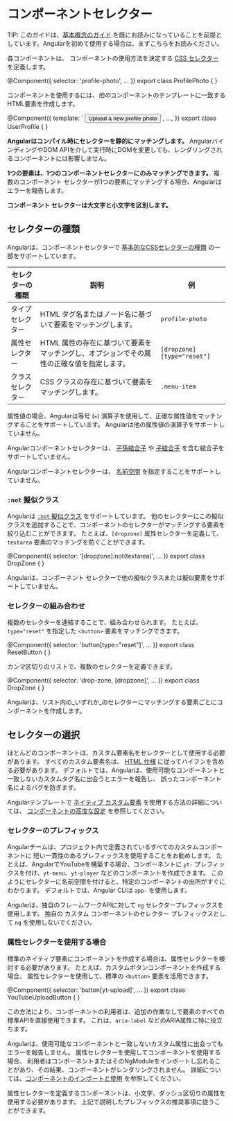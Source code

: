 # コンポーネントセレクター

TIP: このガイドは、[基本概念のガイド](essentials) を既にお読みになっていることを前提としています。Angularを初めて使用する場合は、まずこちらをお読みください。

各コンポーネントは、
コンポーネントの使用方法を決定する
[CSS セレクター](https://developer.mozilla.org/docs/Web/CSS/CSS_Selectors) を定義します。

<docs-code language="angular-ts" highlight="[2]">
@Component({
  selector: 'profile-photo',
  ...
})
export class ProfilePhoto { }
</docs-code>

コンポーネントを使用するには、*他の*コンポーネントのテンプレートに一致するHTML要素を作成します。

<docs-code language="angular-ts" highlight="[3]">
@Component({
  template: `
    <profile-photo />
    <button>Upload a new profile photo</button>`,
  ...,
})
export class UserProfile { }
</docs-code>

**Angularはコンパイル時にセレクターを静的にマッチングします。**
AngularバインディングやDOM APIを介して実行時にDOMを変更しても、レンダリングされるコンポーネントには影響しません。

**1つの要素は、1つのコンポーネントセレクターにのみマッチングできます。**
複数のコンポーネント セレクターが1つの要素にマッチングする場合、Angularはエラーを報告します。

**コンポーネント セレクターは大文字と小文字を区別します。**

## セレクターの種類

Angularは、コンポーネントセレクターで
[基本的なCSSセレクターの種類](https://developer.mozilla.org/docs/Web/CSS/CSS_Selectors)
の一部をサポートしています。

| **セレクターの種類**  | **説明**                                                                                                 | **例**                  |
| ------------------ | --------------------------------------------------------------------------------------------------------------- | ----------------------------- |
| タイプセレクター      | HTML タグ名またはノード名に基づいて要素をマッチングします。                                                    | `profile-photo`               |
| 属性セレクター | HTML 属性の存在に基づいて要素をマッチングし、オプションでその属性の正確な値を指定します。 | `[dropzone]` `[type="reset"]` |
| クラスセレクター     | CSS クラスの存在に基づいて要素をマッチングします。                                                          | `.menu-item`                  |

属性値の場合、Angularは等号 (`=`) 演算子を使用して、正確な属性値をマッチングすることをサポートしています。
Angularは他の属性値の演算子をサポートしていません。

Angularコンポーネントセレクターは、
[子孫結合子](https://developer.mozilla.org/docs/Web/CSS/Descendant_combinator) や
[子結合子](https://developer.mozilla.org/docs/Web/CSS/Child_combinator) を含む結合子をサポートしていません。

Angularコンポーネントセレクターは、
[名前空間](https://developer.mozilla.org/docs/Web/SVG/Namespaces_Crash_Course) を指定することをサポートしていません。

### `:not` 擬似クラス

Angularは [`:not` 擬似クラス](https://developer.mozilla.org/docs/Web/CSS/:not) をサポートしています。
他のセレクターにこの擬似クラスを追加することで、コンポーネントのセレクターがマッチングする要素を絞り込むことができます。
たとえば、`[dropzone]` 属性セレクターを定義して、
`textarea` 要素のマッチングを防ぐことができます。

<docs-code language="angular-ts" highlight="[2]">
@Component({
  selector: '[dropzone]:not(textarea)',
  ...
})
export class DropZone { }
</docs-code>

Angularは、コンポーネント セレクターで他の擬似クラスまたは擬似要素をサポートしていません。

### セレクターの組み合わせ

複数のセレクターを連結することで、組み合わせられます。
たとえば、`type="reset"` を指定した `<button>` 要素をマッチングできます。

<docs-code language="angular-ts" highlight="[2]">
@Component({
  selector: 'button[type="reset"]',
  ...
})
export class ResetButton { }
</docs-code>

カンマ区切りのリストで、複数のセレクターを定義できます。

<docs-code language="angular-ts" highlight="[2]">
@Component({
  selector: 'drop-zone, [dropzone]',
  ...
})
export class DropZone { }
</docs-code>

Angularは、リスト内の_いずれか_のセレクターにマッチングする要素ごとにコンポーネントを作成します。

## セレクターの選択

ほとんどのコンポーネントは、カスタム要素名をセレクターとして使用する必要があります。
すべてのカスタム要素名は、
[HTML 仕様](https://html.spec.whatwg.org/multipage/custom-elements.html#valid-custom-element-name) に従ってハイフンを含める必要があります。
デフォルトでは、Angularは、使用可能なコンポーネントと一致しないカスタムタグ名に出会うとエラーを報告し、
誤ったコンポーネント名によるバグを防ぎます。

Angularテンプレートで
[ネイティブ カスタム要素](https://developer.mozilla.org/docs/Web/Web_Components) を使用する方法の詳細については、
[コンポーネントの高度な設定](guide/components/advanced-configuration) を参照してください。

### セレクターのプレフィックス

Angularチームは、プロジェクト内で定義されているすべてのカスタムコンポーネントに
短い一貫性のあるプレフィックスを使用することをお勧めします。
たとえば、AngularでYouTubeを構築する場合、コンポーネントに `yt-` プレフィックスを付け、`yt-menu`、`yt-player` などのコンポーネントを作成できます。
このようにセレクターに名前空間を付けると、特定のコンポーネントの出所がすぐにわかります。
デフォルトでは、Angular CLIは `app-` を使用します。

Angularは、独自のフレームワークAPIに対して `ng` セレクタープレフィックスを使用します。
独自の カスタム コンポーネントのセレクター プレフィックスとして `ng` を使用しないでください。

### 属性セレクターを使用する場合

標準のネイティブ要素にコンポーネントを作成する場合は、属性セレクターを検討する必要があります。
たとえば、カスタムボタンコンポーネントを作成する場合、
属性セレクターを使用して、標準の `<button>` 要素を活用できます。

<docs-code language="angular-ts" highlight="[2]">
@Component({
  selector: 'button[yt-upload]',
   ...
})
export class YouTubeUploadButton { }
</docs-code>

この方法により、コンポーネントの利用者は、追加の作業なしで要素のすべての標準APIを直接使用できます。
これは、`aria-label` などのARIA属性に特に役立ちます。

Angularは、使用可能なコンポーネントと一致しないカスタム属性に出会ってもエラーを報告しません。
属性セレクターを使用してコンポーネントを使用する場合、
利用者はコンポーネントまたはそのNgModuleをインポートし忘れることがあり、その結果、コンポーネントがレンダリングされません。
詳細については、[コンポーネントのインポートと使用](guide/components/importing) を参照してください。

属性セレクターを定義するコンポーネントは、小文字、ダッシュ区切りの属性を使用する必要があります。
上記で説明したプレフィックスの推奨事項に従うことができます。
